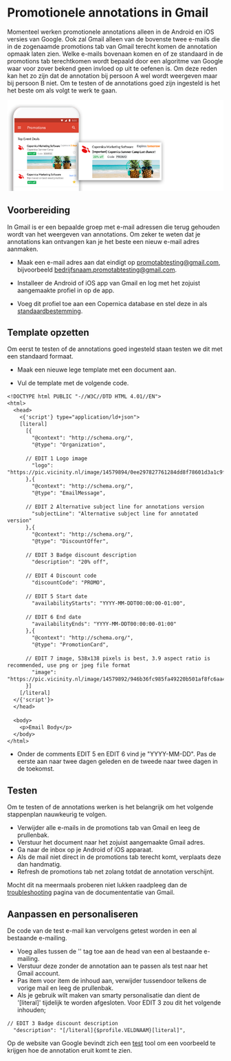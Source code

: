 # Promotionele annotations in Gmail
Momenteel werken promotionele annotations alleen in de Android en iOS versies van Google. Ook zal Gmail alleen van de bovenste twee e-mails die in de zogenaamde promotions tab van Gmail terecht komen de annotation opmaak laten zien. Welke e-mails bovenaan komen en of ze standaard in de promotions tab terechtkomen wordt bepaald door een algoritme van Google waar voor zover bekend geen invloed op uit te oefenen is. Om deze reden kan het zo zijn dat de annotation bij persoon A wel wordt weergeven maar bij persoon B niet. Om te testen of de annotations goed zijn ingesteld is het het beste om als volgt te werk te gaan.

![](../images/gmail.png)

## Voorbereiding
In Gmail is er een bepaalde groep met e-mail adressen die terug gehouden wordt van het weergeven van annotations. Om zeker te weten dat je annotations kan ontvangen kan je het beste een nieuw e-mail adres aanmaken.

* Maak een e-mail adres aan dat eindigt op [promotabtesting@gmail.com](https://accounts.google.com/signup), bijvoorbeeld [bedrijfsnaam.promotabtesting@gmail.com](https://accounts.google.com/signup).

* Installeer de Android of iOS app van Gmail en log met het zojuist aangemaakte profiel in op de app.

* Voeg dit profiel toe aan een Copernica database en stel deze in als [standaardbestemming](https://www.copernica.com/nl/documentation/emailings-publisher-testing#de-standaardbestemming-instellen).

## Template opzetten
Om eerst te testen of de annotations goed ingesteld staan testen we dit met een standaard formaat. 

* Maak een nieuwe lege template met een document aan.

* Vul de template met de volgende code.

```
<!DOCTYPE html PUBLIC "-//W3C//DTD HTML 4.01//EN">
<html>
  <head>
    <{'script'} type="application/ld+json">
    [literal]
      [{
        "@context": "http://schema.org/",
        "@type": "Organization",

      // EDIT 1 Logo image
        "logo": "https://pic.vicinity.nl/image/14579894/0ee297827761284dd8f78601d3a1c9f5/image.png"
      },{
        "@context": "http://schema.org/",
        "@type": "EmailMessage",

      // EDIT 2 Alternative subject line for annotations version
        "subjectLine": "Alternative subject line for annotated version"
      },{
        "@context": "http://schema.org/",
        "@type": "DiscountOffer",

      // EDIT 3 Badge discount description
        "description": "20% off",

      // EDIT 4 Discount code
        "discountCode": "PROMO",

      // EDIT 5 Start date
        "availabilityStarts": "YYYY-MM-DDT00:00:00-01:00",

      // EDIT 6 End date
        "availabilityEnds": "YYYY-MM-DDT00:00:00-01:00"
      },{
        "@context": "http://schema.org/",
        "@type": "PromotionCard",

      // EDIT 7 image, 538x138 pixels is best, 3.9 aspect ratio is recommended, use png or jpeg file format
        "image": "https://pic.vicinity.nl/image/14579892/946b36fc985fa49220b501af8fc6aa4c/image.jpeg"
      }]
    [/literal]
  </{'script'}>
  </head>

  <body>
    <p>Email Body</p>
  </body>
</html>
```

* Onder de comments EDIT 5 en EDIT 6 vind je "YYYY-MM-DD". Pas de eerste aan naar twee dagen geleden en de tweede naar twee dagen in de toekomst. 


## Testen
Om te testen of de annotations werken is het belangrijk om het volgende stappenplan nauwkeurig te volgen.

* Verwijder alle e-mails in de promotions tab van Gmail en leeg de prullenbak.
* Verstuur het document naar het zojuist aangemaakte Gmail adres.
* Ga naar de inbox op je Android of iOS apparaat.
* Als de mail niet direct in de promotions tab terecht komt, verplaats deze dan handmatig.
* Refresh de promotions tab net zolang totdat de annotation verschijnt.

Mocht dit na meermaals proberen niet lukken raadpleeg dan de [troubleshooting](https://developers.google.com/gmail/promotab/troubleshooting) pagina van de documententatie van Gmail.

## Aanpassen en personaliseren
De code van de test e-mail kan vervolgens getest worden in een al bestaande e-mailing.

* Voeg alles tussen de '<head>' tag toe aan de head van een al bestaande e-mailing.
* Verstuur deze zonder de annotation aan te passen als test naar het Gmail account.
* Pas item voor item de inhoud aan, verwijder tussendoor telkens de vorige mail en leeg de prullenbak.
* Als je gebruik wilt maken van smarty personalisatie dan dient de '[literal]' tijdelijk te worden afgesloten. Voor EDIT 3 zou dit het volgende inhouden;
  
```
// EDIT 3 Badge discount description
  "description": "[/literal]{$profile.VELDNAAM}[literal]",
```

Op de website van Google bevindt zich een [test](https://developers.google.com/gmail/promotab/overview) tool om een voorbeeld te krijgen hoe de annotation eruit komt te zien.
